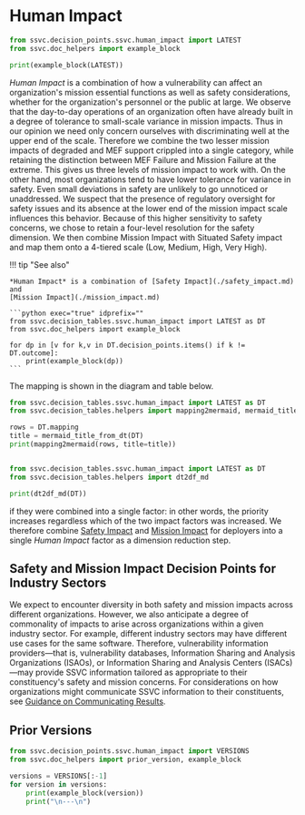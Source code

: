 # Human Impact

```python exec="true" idprefix=""
from ssvc.decision_points.ssvc.human_impact import LATEST
from ssvc.doc_helpers import example_block

print(example_block(LATEST))
```

*Human Impact* is a combination of how a vulnerability can affect an organization's mission essential functions as well as
safety considerations, whether for the organization's personnel or the public at large.
We observe that the day-to-day operations of an organization often have already built in a degree of tolerance to small-scale variance in mission impacts.
Thus in our opinion we need only concern ourselves with discriminating well at the upper end of the scale.
Therefore we combine the two lesser mission impacts of degraded and MEF support crippled into a single category, while retaining the distinction between MEF Failure and Mission Failure at the extreme.
This gives us three levels of mission impact to work with.
On the other hand, most organizations tend to have lower tolerance for variance in safety.
Even small deviations in safety are unlikely to go unnoticed or unaddressed.
We suspect that the presence of regulatory oversight for safety issues and its absence at the lower end of the mission impact scale influences this behavior.
Because of this higher sensitivity to safety concerns, we chose to retain a four-level resolution for the safety dimension.
We then combine Mission Impact with Situated Safety impact and map them onto a 4-tiered scale (Low, Medium, High, Very High).

!!! tip "See also"

    *Human Impact* is a combination of [Safety Impact](./safety_impact.md) and
    [Mission Impact](./mission_impact.md)

    ```python exec="true" idprefix=""
    from ssvc.decision_tables.ssvc.human_impact import LATEST as DT
    from ssvc.doc_helpers import example_block
    
    for dp in [v for k,v in DT.decision_points.items() if k != DT.outcome]:
        print(example_block(dp))
    ```

The mapping is shown in the diagram and table below.

```python exec="true" idprefix=""
from ssvc.decision_tables.ssvc.human_impact import LATEST as DT
from ssvc.decision_tables.helpers import mapping2mermaid, mermaid_title_from_dt

rows = DT.mapping
title = mermaid_title_from_dt(DT)
print(mapping2mermaid(rows, title=title))
```

```python exec="true" idprefix=""

from ssvc.decision_tables.ssvc.human_impact import LATEST as DT
from ssvc.decision_tables.helpers import dt2df_md

print(dt2df_md(DT))
```

if they were combined into a single factor: in other words, the priority increases regardless which of the two  impact factors was increased.
We therefore combine [Safety Impact](safety_impact.md) and
[Mission Impact](mission_impact.md) for deployers into a single *Human Impact* factor
as a dimension reduction step.

## Safety and Mission Impact Decision Points for Industry Sectors

We expect to encounter diversity in both safety and mission impacts across different organizations.
However, we also anticipate a degree of commonality of impacts to arise across organizations within a given industry sector.
For example, different industry sectors may have different use cases for the same software.
Therefore, vulnerability information providers&mdash;that is, vulnerability databases,
Information Sharing and Analysis Organizations (ISAOs), or Information Sharing and Analysis Centers (ISACs)&mdash;may
provide SSVC information tailored as appropriate to their constituency's safety and mission concerns.
For considerations on how organizations might communicate SSVC information to their constituents,
see [Guidance on Communicating Results](../../howto/bootstrap/use.md).

## Prior Versions

```python exec="true" idprefix=""
from ssvc.decision_points.ssvc.human_impact import VERSIONS
from ssvc.doc_helpers import prior_version, example_block

versions = VERSIONS[:-1]
for version in versions:
    print(example_block(version))
    print("\n---\n")
```
